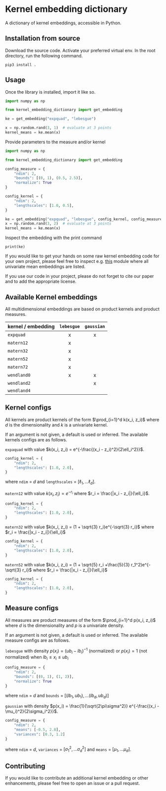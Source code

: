 # Kernel embedding dictionary

A dictionary of kernel embeddings, accessible in Python.

## Installation from source

Download the source code. 
Activate your preferred virtual env. 
In the root directory, run the following command.

```commandline
pip3 install .
```

## Usage

Once the library is installed, import it like so.

```python
import numpy as np

from kernel_embedding_dictionary import get_embedding

ke = get_embedding("expquad", "lebesgue")

x = np.random.rand(3, 1)  # evaluate at 3 points
kernel_means = ke.mean(x)
```

Provide parameters to the measure and/or kernel

```python
import numpy as np

from kernel_embedding_dictionary import get_embedding

config_measure = {
    "ndim": 2,
    "bounds": [(0, 1), (0.5, 2.5)],
    "normalize": True
}

config_kernel = {
    "ndim": 2,
    "lengthscales": [1.0, 0.5],
}

ke = get_embedding("expquad", "lebesgue", config_kernel, config_measure)
x = np.random.rand(3, 2)  # evaluate at 3 points
kernel_means = ke.mean(x)
```

Inspect the embedding with the print command

```commandline
print(ke)
```

If you would like to get your hands on some raw kernel embedding code for your own project, please feel
free to inspect e.g. 
[this](https://github.com/mmahsereci/kernel_embedding_dictionary/blob/main/kernel_embedding_dictionary/embeddings/mean_funcs_1d.py) 
module where all univariate mean embeddings are listed. 

If you use our code in your project, please do not forget 
to cite our paper and to add the appropriate license. 

## Available Kernel embeddings

All multidimensional embeddings are based on product kernels and product measures.

| kernel / embedding | `lebesgue` | `gaussian` |
|--------------------|:----------:|:----------:|
| `expquad`          |     x      |     x      |
| `matern12`         |     x      |            |
| `matern32`         |     x      |            |
| `matern52`         |     x      |            |
| `matern72`         |     x      |            |
| `wendland0`        |     x      |     x      |
| `wendland2`        |            |     x      |
| `wendland4`        |            |            |


## Kernel configs

All kernels are product kernels of the form $\prod_{i=1}^d k(x_i, z_i)$ where $d$ is the 
dimensionality and $k$ is a univariate kernel.

If an argument is not given, a default is used or inferred. 
The available kernels configs are as follows.

`expaquad` with value $k(x_i, z_i) = e^{-\frac{(x_i - z_i)^2}{2\ell_i^2}}$.

```python
config_kernel = {
    "ndim": 2,
    "lengthscales": [1.0, 2.0],
}
```

where `ndim` = $d$ and `lengthscales` = $[\ell_1, ...\ell_d]$. 

`matern12` with value $k(x_i, z_i) = e^{-r_i}$ where $r_i = \frac{|x_i - z_i|}{\ell_i}$.

```python
config_kernel = {
    "ndim": 2,
    "lengthscales": [1.0, 2.0],
}
```

`matern32` with value $k(x_i, z_i) = (1 + \sqrt{3} r_i)e^{-\sqrt{3} r_i}$ where $r_i = \frac{|x_i - z_i|}{\ell_i}$

```python
config_kernel = {
    "ndim": 2,
    "lengthscales": [1.0, 2.0],
}
```

`matern52` with value $k(x_i, z_i) = (1 + \sqrt{5} r_i +\frac{5}{3} r_1^2)e^{-\sqrt{3} r_i}$ where $r_i = \frac{|x_i - z_i|}{\ell_i}$

```python
config_kernel = {
    "ndim": 2,
    "lengthscales": [1.0, 2.0],
}
```


## Measure configs

All measures are product measures of the form $\prod_{i=1}^d p(x_i, z_i)$ where $d$ is the 
dimensionality and $p$ is a univariate density.

If an argument is not given, a default is used or inferred. 
The available measure configs are as follows.

`lebesgue` with density $p(x_i) = (ub_i - lb_i)^{-1}$ (normalized) or 
$p(x_i) = 1$ (not normalized) when $lb_i\leq x_i\leq ub_i$

```python
config_measure = {
    "ndim": 2,
    "bounds": [(0, 1), (1, 2)],
    "normalize": True
}
```

where `ndim` = $d$ and `bounds` = $[(lb_1, ub_1), ... (lb_d, ub_d)]$


`gaussian` with density $p(x_i) = \frac{1}{\sqrt{2\pi\sigma^2}} e^{-\frac{(x_i - \mu_i)^2}{2\sigma_i^2}}$.

```python
config_measure = {
    "ndim": 2,
    "means": [-0.5, 2.8],
    "variances": [0.3, 1.2]
}
```

where `ndim` = $d$, `variances` = $[\sigma_1^2, ...\sigma_d^2]$ and `means` = $[\mu_1, ...\mu_d]$. 

## Contributing

If you would like to contribute an additional kernel embedding or other enhancements, 
please feel free to open an issue or a pull request.
